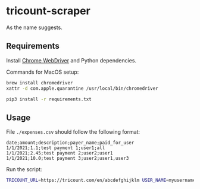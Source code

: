 # tricount-scraper
As the name suggests.

## Requirements
Install [Chrome WebDriver](https://chromedriver.chromium.org/getting-started) and Python dependencies.

Commands for MacOS setup:
```sh
brew install chromedriver
xattr -d com.apple.quarantine /usr/local/bin/chromedriver

pip3 install -r requirements.txt
```

## Usage
File `./expenses.csv` should follow the following format:
```csv
date;amount;description;payer_name;paid_for_user
1/1/2021;1.1;test payment 1;user1;all
1/1/2021;2.45;test payment 2;user2;user1
1/1/2021;10.0;test payment 3;user2;user1,user3
```

Run the script:
```sh
TRICOUNT_URL=https://tricount.com/en/abcdefghijklm USER_NAME=myusername LOGLEVEL=20 ./main.py
```
